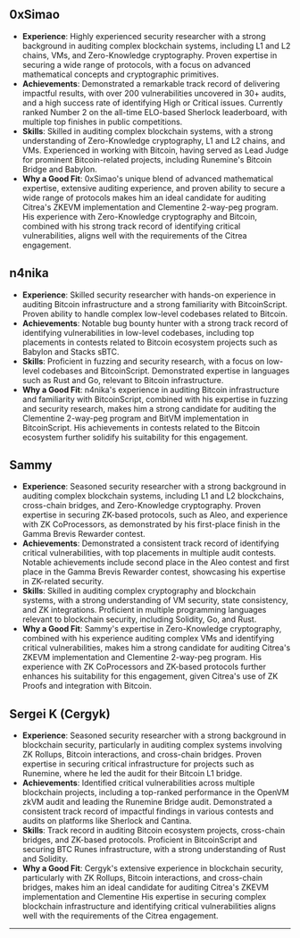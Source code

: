 ## 0xSimao

- **Experience**: Highly experienced security researcher with a strong background in auditing complex blockchain systems, including L1 and L2 chains, VMs, and Zero-Knowledge cryptography. Proven expertise in securing a wide range of protocols, with a focus on advanced mathematical concepts and cryptographic primitives.
- **Achievements**: Demonstrated a remarkable track record of delivering impactful results, with over 200 vulnerabilities uncovered in 30+ audits, and a high success rate of identifying High or Critical issues. Currently ranked Number 2 on the all-time ELO-based Sherlock leaderboard, with multiple top finishes in public competitions.
- **Skills**: Skilled in auditing complex blockchain systems, with a strong understanding of Zero-Knowledge cryptography, L1 and L2 chains, and VMs. Experienced in working with Bitcoin, having served as Lead Judge for prominent Bitcoin-related projects, including Runemine's Bitcoin Bridge and Babylon.
- **Why a Good Fit**: 0xSimao's unique blend of advanced mathematical expertise, extensive auditing experience, and proven ability to secure a wide range of protocols makes him an ideal candidate for auditing Citrea's ZKEVM implementation and Clementine 2-way-peg program. His experience with Zero-Knowledge cryptography and Bitcoin, combined with his strong track record of identifying critical vulnerabilities, aligns well with the requirements of the Citrea engagement.


## n4nika

- **Experience**: Skilled security researcher with hands-on experience in auditing Bitcoin infrastructure and a strong familiarity with BitcoinScript. Proven ability to handle complex low-level codebases related to Bitcoin.
- **Achievements**: Notable bug bounty hunter with a strong track record of identifying vulnerabilities in low-level codebases, including top placements in contests related to Bitcoin ecosystem projects such as Babylon and Stacks sBTC.
- **Skills**: Proficient in fuzzing and security research, with a focus on low-level codebases and BitcoinScript. Demonstrated expertise in languages such as Rust and Go, relevant to Bitcoin infrastructure.
- **Why a Good Fit**: n4nika's experience in auditing Bitcoin infrastructure and familiarity with BitcoinScript, combined with his expertise in fuzzing and security research, makes him a strong candidate for auditing the Clementine 2-way-peg program and BitVM implementation in BitcoinScript. His achievements in contests related to the Bitcoin ecosystem further solidify his suitability for this engagement.


## Sammy

- **Experience**: Seasoned security researcher with a strong background in auditing complex blockchain systems, including L1 and L2 blockchains, cross-chain bridges, and Zero-Knowledge cryptography. Proven expertise in securing ZK-based protocols, such as Aleo, and experience with ZK CoProcessors, as demonstrated by his first-place finish in the Gamma Brevis Rewarder contest.
- **Achievements**: Demonstrated a consistent track record of identifying critical vulnerabilities, with top placements in multiple audit contests. Notable achievements include second place in the Aleo contest and first place in the Gamma Brevis Rewarder contest, showcasing his expertise in ZK-related security.
- **Skills**: Skilled in auditing complex cryptography and blockchain systems, with a strong understanding of VM security, state consistency, and ZK integrations. Proficient in multiple programming languages relevant to blockchain security, including Solidity, Go, and Rust.
- **Why a Good Fit**: Sammy's expertise in Zero-Knowledge cryptography, combined with his experience auditing complex VMs and identifying critical vulnerabilities, makes him a strong candidate for auditing Citrea's ZKEVM implementation and Clementine 2-way-peg program. His experience with ZK CoProcessors and ZK-based protocols further enhances his suitability for this engagement, given Citrea's use of ZK Proofs and integration with Bitcoin.

## Sergei K (Cergyk)

- **Experience**: Seasoned security researcher with a strong background in blockchain security, particularly in auditing complex systems involving ZK Rollups, Bitcoin interactions, and cross-chain bridges. Proven expertise in securing critical infrastructure for projects such as Runemine, where he led the audit for their Bitcoin L1 bridge.
- **Achievements**: Identified critical vulnerabilities across multiple blockchain projects, including a top-ranked performance in the OpenVM zkVM audit and leading the Runemine Bridge audit. Demonstrated a consistent track record of impactful findings in various contests and audits on platforms like Sherlock and Cantina.
- **Skills**: Track record in auditing Bitcoin ecosystem projects, cross-chain bridges, and ZK-based protocols. Proficient in BitcoinScript and securing BTC Runes infrastructure, with a strong understanding of Rust and Solidity.
- **Why a Good Fit**: Cergyk's extensive experience in blockchain security, particularly with ZK Rollups, Bitcoin interactions, and cross-chain bridges, makes him an ideal candidate for auditing Citrea's ZKEVM implementation and Clementine His expertise in securing complex blockchain infrastructure and identifying critical vulnerabilities aligns well with the requirements of the Citrea engagement.

---